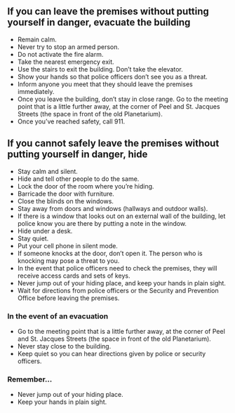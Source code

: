 ## If you can leave the premises without putting yourself in danger, evacuate the building

- Remain calm.
- Never try to stop an armed person.
- Do not activate the fire alarm.
- Take the nearest emergency exit.
- Use the stairs to exit the building. Don’t take the elevator.
- Show your hands so that police officers don’t see you as a threat.
- Inform anyone you meet that they should leave the premises immediately.
- Once you leave the building, don’t stay in close range. Go to the meeting point that is a little further away, at the corner of Peel and St. Jacques Streets (the space in front of the old Planetarium).
- Once you’ve reached safety, call 911.

## If you cannot safely leave the premises without putting yourself in danger, hide

- Stay calm and silent.
- Hide and tell other people to do the same.
- Lock the door of the room where you’re hiding.
- Barricade the door with furniture.
- Close the blinds on the windows.
- Stay away from doors and windows (hallways and outdoor walls).
- If there is a window that looks out on an external wall of the building, let police know you are there by putting a note in the window.
- Hide under a desk.
- Stay quiet.
- Put your cell phone in silent mode.
- If someone knocks at the door, don’t open it. The person who is knocking may pose a threat to you.
- In the event that police officers need to check the premises, they will receive access cards and sets of keys.
- Never jump out of your hiding place, and keep your hands in plain sight.
- Wait for directions from police officers or the Security and Prevention Office before leaving the premises.

### In the event of an evacuation

- Go to the meeting point that is a little further away, at the corner of Peel and St. Jacques Streets (the space in front of the old Planetarium).
- Never stay close to the building.
- Keep quiet so you can hear directions given by police or security officers.

### Remember…

- Never jump out of your hiding place.
- Keep your hands in plain sight.